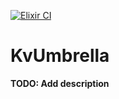 [![Elixir CI](https://github.com/umgefahren/kv_umbrella/actions/workflows/elixir.yml/badge.svg)](https://github.com/umgefahren/kv_umbrella/actions/workflows/elixir.yml)
# KvUmbrella

**TODO: Add description**

